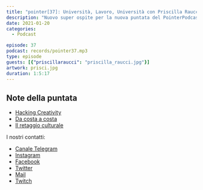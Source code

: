 ```yaml
---
title: "pointer[37]: Università, Lavoro, Università con Priscilla Raucci"
description: "Nuovo super ospite per la nuova puntata del PointerPodcast! Con Priscilla Raucci abbiamo parlato di come ti cambia la mentalità quando fai un'esperienza lavorativa all'estero e poi torni tra i banchi di scuola. Voi che cosa avete fatto o avete intenzione di fare dopo la triennale?"
date: 2021-01-20
categories:
  - Podcast

episode: 37
podcast: records/pointer37.mp3
type: episode
guests: [{"priscillaraucci": "priscilla_raucci.jpg"}]
artwork: prisci.jpg
duration: 1:5:17
---
```

## Note della puntata

<!-- wp:list -->
<ul><li><a href="https://www.hacking-creativity.com">Hacking Creativity</a></li><li><a href="https://www.dacostaacosta.net/podcast/">Da costa a costa</a></li><li><a href="https://www.treccani.it/vocabolario/retaggio_%28Sinonimi-e-Contrari%29/">Il retaggio culturale</a></li></ul>
<!-- /wp:list -->

I nostri contatti:

- [Canale Telegram](https://t.me/PointerPodcast)
- [Instagram](https://www.instagram.com/pointerpodcast/)
- [Facebook](https://www.facebook.com/pointerPodcast/)
- [Twitter](https://twitter.com/PointerPodcast)
- [Mail](info@pointerpodcast.it)
- [Twitch](https://www.twitch.tv/pointerpodcast)

